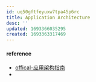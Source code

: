 ```yaml
---
id: uq50gftfeyuxw7tpa45p6rc
title: Application Architecture
desc: ''
updated: 1693366035295
created: 1693363317469
---
```


#### reference
- [offical-应用架构指南](https://developer.android.com/topic/architecture?hl=zh-cn#recommended-app-arch)
- 